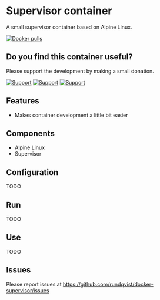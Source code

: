 # Supervisor container
A small supervisor container based on Alpine Linux.

[![Docker pulls](https://img.shields.io/docker/pulls/rundqvist/supervisor.svg)](https://hub.docker.com/r/rundqvist/supervisor)

## Do you find this container useful? 
Please support the development by making a small donation.

[![Support](https://img.shields.io/badge/support-Flattr-brightgreen)](https://flattr.com/@rundqvist)
[![Support](https://img.shields.io/badge/support-Buy%20me%20a%20coffee-orange)](https://www.buymeacoffee.com/rundqvist)
[![Support](https://img.shields.io/badge/support-PayPal-blue)](https://www.paypal.com/cgi-bin/webscr?cmd=_s-xclick&hosted_button_id=SZ7J9JL9P5DGE&source=url)

## Features
* Makes container development a little bit easier

## Components
* Alpine Linux
* Supervisor

## Configuration
TODO

## Run
TODO

## Use
TODO

## Issues
Please report issues at https://github.com/rundqvist/docker-supervisor/issues
